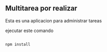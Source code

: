 ## Multitarea por realizar

Esta es una aplicacion para administrar tareas

ejecutar este comando

```

npm install

```